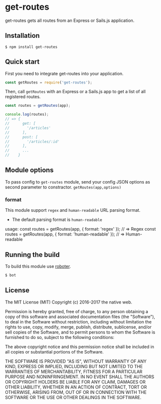 # get-routes

get-routes gets all routes from an Express or Sails.js application.

## Installation

```shell
$ npm install get-routes
```

## Quick start

First you need to integrate get-routes into your application.

```javascript
const getRoutes = require('get-routes');
```

Then, call `getRoutes` with an Express or a Sails.js app to get a list of all registered routes.

```javascript
const routes = getRoutes(app);

console.log(routes);
// => {
//      get: [
//        '/articles'
//      ],
//      post: [
//        '/articles/:id'
//      ],
//      ...
//    }
```
## Module options

To pass config to `get-routes` module, send your config JSON options as second parameter to constractor.
`getRoutes(app,options)`

### format
This module support `regex`  and `human-readable` URL parsing format.
* The default parsing format is `human-readable`

usage:
const routes = getRoutes(app, { format: 'regex' });
// => Regex
const routes = getRoutes(app, { format: 'human-readable' });
// => Human-readable  

## Running the build

To build this module use [roboter](https://www.npmjs.com/package/roboter).

```bash
$ bot
```

## License

The MIT License (MIT)
Copyright (c) 2016-2017 the native web.

Permission is hereby granted, free of charge, to any person obtaining a copy of this software and associated documentation files (the "Software"), to deal in the Software without restriction, including without limitation the rights to use, copy, modify, merge, publish, distribute, sublicense, and/or sell copies of the Software, and to permit persons to whom the Software is furnished to do so, subject to the following conditions:

The above copyright notice and this permission notice shall be included in all copies or substantial portions of the Software.

THE SOFTWARE IS PROVIDED "AS IS", WITHOUT WARRANTY OF ANY KIND, EXPRESS OR IMPLIED, INCLUDING BUT NOT LIMITED TO THE WARRANTIES OF MERCHANTABILITY, FITNESS FOR A PARTICULAR PURPOSE AND NONINFRINGEMENT. IN NO EVENT SHALL THE AUTHORS OR COPYRIGHT HOLDERS BE LIABLE FOR ANY CLAIM, DAMAGES OR OTHER LIABILITY, WHETHER IN AN ACTION OF CONTRACT, TORT OR OTHERWISE, ARISING FROM, OUT OF OR IN CONNECTION WITH THE SOFTWARE OR THE USE OR OTHER DEALINGS IN THE SOFTWARE.
